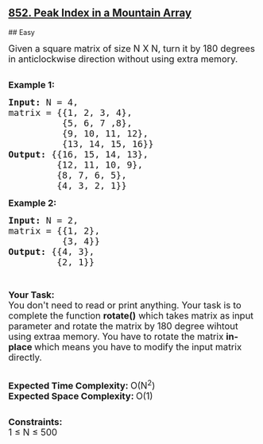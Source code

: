 <h2><a href="https://practice.geeksforgeeks.org/problems/c-matrix-rotation-by-180-degree0745/1?utm_source=geeksforgeeks&utm_medium=ml_article_practice_tab&utm_campaign=article_practice_tab">852. Peak Index in a Mountain Array</a></h2>
## Easy
<div class="problems_problem_content__Xm_eO"><p><span style="font-size:18px">Given a square matrix&nbsp;of size N X N, turn it by 180 degrees in anticlockwise direction without using extra memory.</span><br>
&nbsp;</p>

<p><span style="font-size:18px"><strong>Example 1:</strong></span></p>

<pre><span style="font-size:18px"><strong>Input: </strong>N = 4, 
matrix = {{1, 2, 3, 4}, 
          {5, 6, 7 ,8}, 
          {9, 10, 11, 12},
          {13, 14, 15, 16}}
<strong>Output: </strong>{{16, 15, 14, 13}, 
         {12, 11, 10, 9}, 
         {8, 7, 6, 5}, 
         {4, 3, 2, 1}}</span>
</pre>

<p><span style="font-size:18px"><strong>Example 2:</strong></span></p>

<pre><span style="font-size:18px"><strong>Input: </strong>N = 2,
matrix =<strong> </strong>{{1, 2},
          {3, 4}}
<strong>Output: </strong>{{4, 3}, 
         {2, 1}}</span>
</pre>

<p>&nbsp;</p>

<p><span style="font-size:18px"><strong>Your Task:</strong><br>
You don't need to read or print&nbsp;anything. Your task is to complete the function&nbsp;<strong>rotate()</strong>&nbsp;which takes matrix as input parameter and rotate the matrix by 180 degree wihtout using extraa memory. You have to rotate the matrix <strong>in-place&nbsp;</strong>which means you have to modify the input matrix directly.</span><br>
&nbsp;</p>

<p><span style="font-size:18px"><strong>Expected Time Complexity:&nbsp;</strong>O(N<sup>2</sup>)<br>
<strong>Expected Space Complexity:&nbsp;</strong>O(1)</span><br>
&nbsp;</p>

<p><span style="font-size:18px"><strong>Constraints:</strong><br>
1 ≤ N ≤ 500</span></p>
</div>
